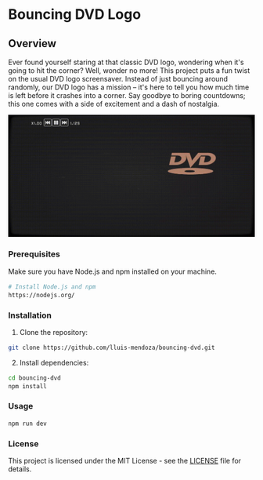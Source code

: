 # Bouncing DVD Logo

## Overview

 Ever found yourself staring at that classic DVD logo, wondering when it's going to hit the corner? Well, wonder no more! This project puts a fun twist on the usual DVD logo screensaver. Instead of just bouncing around randomly, our DVD logo has a mission – it's here to tell you how much time is left before it crashes into a corner. Say goodbye to boring countdowns; this one comes with a side of excitement and a dash of nostalgia.

<p align="center">
  <img src="./images/example.gif" alt="Your image title" width="700"/>
</p>

### Prerequisites

Make sure you have Node.js and npm installed on your machine.

```bash
# Install Node.js and npm
https://nodejs.org/
```

### Installation
 1. Clone the repository: 
```bash
git clone https://github.com/lluis-mendoza/bouncing-dvd.git
```
 2. Install dependencies: 
```bash
cd bouncing-dvd
npm install
```

### Usage
```bash
npm run dev
```

### License

This project is licensed under the MIT License - see the [LICENSE](/LICENSE.txt) file for details.